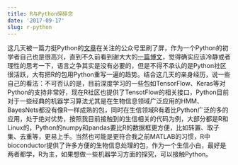 ```yaml
---
title: R与Python碎碎念
date: '2017-09-17'
slug: r-python
---
```

这几天被一篇力挺Python的[文章](http://www.kdnuggets.com/2017/08/python-overtakes-r-leader-analytics-data-science.html)在关注的公众号里刷了屏，作为一个Python的初学者自己也是很高兴，直到不久前看到谢大大的[一篇博文](https://yihui.name/en/2017/09/python-the-incredibly-confusing-language/)，觉得确实应该冷静或者理性的思考一下，语言之争其实是没有必要的，但是不得不承认的是Python社区很活跃，大有把R的包用Python重写一遍的趋势。结合这几天的亲身经历，说一些自己的看法：不可否认的是，目前深度学习的一些包如TensorFlow、Keras等对Python的支持非常好，现在R社区也提供了TensotFlow的相关接口，Python目前对于一些经典的机器学习算法尤其是在生物信息领域广泛应用的HMM、BayesNets都没有像R一样成熟的包，同时在生信领域R有着比Python广泛的多的应用，处于绝对优势，按照我目前接触到的生信相关的代码为例，大部分都是R和Linux的，Python的numpy和pandas要比R的数据框更方便，比如转置、取子集、去重等，更易上手。当然也可能是更符合我之前MATLAB的习惯，R中bioconductor提供了许多方便的生物信息处理的包，作为一个生信小白，最好是两者都学，R为主，如果想做一些机器学习方面的探究，可以接触Python。

